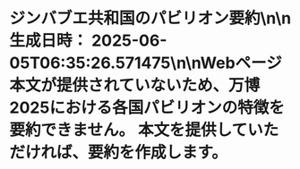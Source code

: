 # ジンバブエ共和国のパビリオン要約\n\n**生成日時：** 2025-06-05T06:35:26.571475\n\nWebページ本文が提供されていないため、万博2025における各国パビリオンの特徴を要約できません。  本文を提供していただければ、要約を作成します。